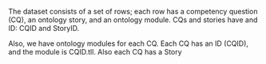 The dataset consists of a set of rows; each row has a competency question (CQ), an ontology story, and an ontology module. CQs and stories have and ID: CQID and StoryID.

Also, we have ontology modules for each CQ. Each CQ has an ID (CQID), and the module is CQID.tll. Also each CQ has a Story
